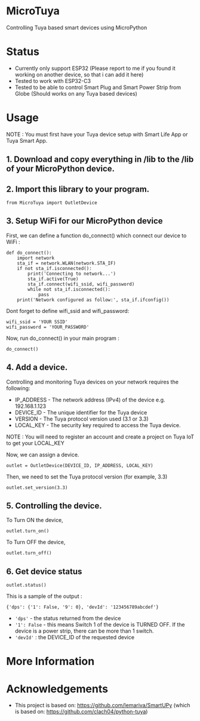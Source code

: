 # MicroTuya
Controlling Tuya based smart devices using MicroPython

# Status
- Currently only support ESP32 (Please report to me if you found it working on another device, so that i can add it here)
- Tested to work with ESP32-C3 
- Tested to be able to control Smart Plug and Smart Power Strip from Globe (Should works on any Tuya based devices)

# Usage

NOTE : You must first have your Tuya device setup with Smart Life App or Tuya Smart App.

## 1. Download and copy everything in /lib to the /lib of your MicroPython device.

## 2. Import this library to your program.

```
from MicroTuya import OutletDevice
```

## 3. Setup WiFi for our MicroPython device

First, we can define a function do_connect() which connect our device to WiFi :
```
def do_connect():
    import network
    sta_if = network.WLAN(network.STA_IF)
    if not sta_if.isconnected():
        print('Connecting to network...')
        sta_if.active(True)
        sta_if.connect(wifi_ssid, wifi_password)
        while not sta_if.isconnected():
            pass
    print('Network configured as follow:', sta_if.ifconfig())
```

Dont forget to define wifi_ssid and wifi_password:
```
wifi_ssid = 'YOUR SSID'
wifi_password = 'YOUR_PASSWORD'
```

Now, run do_connect() in your main program :
```
do_connect()
```


## 4. Add a device. 

Controlling and monitoring Tuya devices on your network requires the following:

- IP_ADDRESS - The network address (IPv4) of the device e.g. 192.168.1.123
- DEVICE_ID - The unique identifier for the Tuya device
- VERSION - The Tuya protocol version used (3.1 or 3.3)
- LOCAL_KEY - The security key required to access the Tuya device. 

NOTE : You will need to register an account and create a project on Tuya IoT to get your LOCAL_KEY

Now, we can assign a device.

```
outlet = OutletDevice(DEVICE_ID, IP_ADDRESS, LOCAL_KEY)
```

Then, we need to set the Tuya protocol version (for example, 3.3)

```
outlet.set_version(3.3)
```

## 5. Controlling the device.

To Turn ON the device,
```
outlet.turn_on()
```

To Turn OFF the device,
```
outlet.turn_off()
```
## 6. Get device status
```
outlet.status()
```

This is a sample of the output :
```
{'dps': {'1': False, '9': 0}, 'devId': '123456789abcdef'}
```

- `'dps'` - the status returned from the device
- `'1': False` - this means Switch 1 of the device is TURNED OFF. If the device is a power strip, there can be more than 1 switch.
- `'devId'` : the DEVICE_ID of the requested device

# More Information


# Acknowledgements
* This project is based on: https://github.com/lemariva/SmartUPy (which is based on: https://github.com/clach04/python-tuya)

